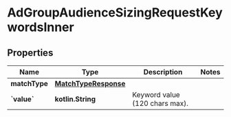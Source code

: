 
# AdGroupAudienceSizingRequestKeywordsInner

## Properties
Name | Type | Description | Notes
------------ | ------------- | ------------- | -------------
**matchType** | [**MatchTypeResponse**](MatchTypeResponse.md) |  | 
**&#x60;value&#x60;** | **kotlin.String** | Keyword value (120 chars max). | 



